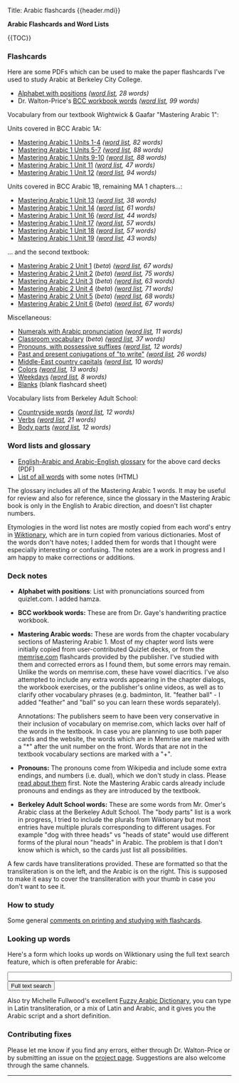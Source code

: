 Title: Arabic flashcards {{header.mdi}} <!-- -*- my-source-command: "./run-mmd -D %s" -*- -->

<div markdown=1 id="page-wrap"> <!-- run-mmd inserts the closing tag at the bottom -->

**Arabic Flashcards and Word Lists**

{{TOC}}

### Flashcards

Here are some PDFs which can be used to make the paper flashcards I've
used to study Arabic at Berkeley City College.

- [Alphabet with positions](letters-positions.pdf) *([word list](letters-positions-words.html), 28 words)*
- Dr. Walton-Price's [BCC workbook words](bcc-workbook-words.pdf) *([word list](bcc-workbook-words-words.html), 99 words)*

Vocabulary from our textbook Wightwick & Gaafar "Mastering Arabic 1":

Units covered in BCC Arabic 1A:

- [Mastering Arabic 1 Units 1-4](ma-unit-1-4.pdf) *([word list](ma-unit-1-4-words.html), 82 words)*
- [Mastering Arabic 1 Units 5-7](ma-unit-5-7.pdf) *([word list](ma-unit-5-7-words.html), 88 words)*
- [Mastering Arabic 1 Units 9-10](ma-unit-9-10.pdf) *([word list](ma-unit-9-10-words.html), 88 words)*
- [Mastering Arabic 1 Unit 11](ma-unit-11.pdf) *([word list](ma-unit-11-words.html), 47 words)*
- [Mastering Arabic 1 Unit 12](ma-unit-12.pdf) *([word list](ma-unit-12-words.html), 94 words)*

Units covered in BCC Arabic 1B, remaining MA 1 chapters...:

- [Mastering Arabic 1 Unit 13](ma-unit-13.pdf) *([word list](ma-unit-13-words.html), 38 words)*
- [Mastering Arabic 1 Unit 14](ma-unit-14.pdf) *([word list](ma-unit-14-words.html), 61 words)*
- [Mastering Arabic 1 Unit 16](ma-unit-16.pdf) *([word list](ma-unit-16-words.html), 44 words)*
- [Mastering Arabic 1 Unit 17](ma-unit-17.pdf) *([word list](ma-unit-17-words.html), 57 words)*
- [Mastering Arabic 1 Unit 18](ma-unit-18.pdf) *([word list](ma-unit-18-words.html), 57 words)*
- [Mastering Arabic 1 Unit 19](ma-unit-19.pdf) *([word list](ma-unit-19-words.html), 43 words)*

... and the second textbook:

- [Mastering Arabic 2 Unit 1](ma-2-unit-1.pdf) (*beta*) *([word list](ma-2-unit-1-words.html), 67 words)*
- [Mastering Arabic 2 Unit 2](ma-2-unit-2.pdf) (*beta*) *([word list](ma-2-unit-2-words.html), 75 words)*
- [Mastering Arabic 2 Unit 3](ma-2-unit-3.pdf) (*beta*) *([word list](ma-2-unit-3-words.html), 63 words)*
- [Mastering Arabic 2 Unit 4](ma-2-unit-4.pdf) (*beta*) *([word list](ma-2-unit-4-words.html), 71 words)*
- [Mastering Arabic 2 Unit 5](ma-2-unit-5.pdf) (*beta*) *([word list](ma-2-unit-5-words.html), 68 words)*
- [Mastering Arabic 2 Unit 6](ma-2-unit-6.pdf) (*beta*) *([word list](ma-2-unit-6-words.html), 67 words)*

Miscellaneous:

- [Numerals with Arabic pronunciation](numerals.pdf) *([word list](numerals-words.html), 11 words)*
- [Classroom vocabulary](classroom-vocab.pdf) (*beta*) *([word list](classroom-vocab-words.html), 37 words)*
- [Pronouns, with possessive suffixes](pronouns-possessives.pdf) *([word list](pronouns-possessives-words.html), 12 words)*
- [Past and present conjugations of "to write"](verb-conj-ktb.pdf) *([word list](verb-conj-ktb-words.html), 26 words)*
- [Middle-East country capitals](capitals.pdf) *([word list](capitals-words.html), 10 words)*
- [Colors](colors.pdf) *([word list](colors-words.html), 13 words)*
- [Weekdays](weekdays.pdf) *([word list](weekdays-words.html), 8 words)*
- [Blanks](blanks.pdf) (blank flashcard sheet)

Vocabulary lists from Berkeley Adult School:

- [Countryside words](bas-countryside.pdf) *([word list](bas-countryside-words.html), 12 words)*
- [Verbs](bas-verbs.pdf) *([word list](bas-verbs-words.html), 21 words)*
- [Body parts](bas-body-parts.pdf) *([word list](bas-body-parts-words.html), 12 words)*

### Word lists and glossary

* [English-Arabic and Arabic-English
glossary](berkeleyarabic-glossary.pdf) for the above card decks (PDF)
* [List of all words](all-words.html) with some notes (HTML)

The glossary includes all of the Mastering Arabic 1 words. It may be
useful for review and also for reference, since the glossary in the
Mastering Arabic book is only in the English to Arabic direction, and
doesn't list chapter numbers.

Etymologies in the word list notes are mostly copied from each word's
entry in [Wiktionary](https://en.wiktionary.org), which are in turn
copied from various dictionaries. Most of the words don't have notes;
I added them for words that I thought were especially interesting or
confusing. The notes are a work in progress and I am happy to make
corrections or additions.

### Deck notes

* **Alphabet with positions**: List with pronunciations sourced from
quizlet.com. I added hamza.

* **BCC workbook words:** These are from Dr. Gaye's handwriting practice
workbook.

* **Mastering Arabic words:** These are words from the chapter
    vocabulary sections of Mastering Arabic 1. Most of my chapter word
    lists were initially copied from user-contributed Quizlet decks,
    or from the
    [memrise.com](https://www.memrise.com/course/1322444/mastering-arabic-1/)
    flashcards provided by the publisher. I've studied with them and
    corrected errors as I found them, but some errors may remain.
    Unlike the words on memrise.com, these have vowel diacritics. I've
    also attempted to include any extra words appearing in the chapter
    dialogs, the workbook exercises, or the publisher's online videos,
    as well as to clarify other vocabulary phrases (e.g. badminton,
    lit. "feather ball" - I added "feather" and "ball" so you can
    learn these words separately).

    Annotations: The publishers seem to have been very conservative in
    their inclusion of vocabulary on memrise.com, which lacks over
    half of the words in the textbook. In case you are planning to use
    both paper cards and the website, the words which are in Memrise
    are marked with a "*" after the unit number on the front. Words
    that are not in the textbook vocabulary sections are marked with a
    "+".

* **Pronouns:** The pronouns come from Wikipedia and include some extra
endings, and numbers (i.e. dual), which we don't study in class.
Please [read about
them](https://en.wikipedia.org/wiki/Arabic_grammar#Pronouns) first.
Note the Mastering Arabic cards already include pronouns and endings
as they are introduced by the textbook.

* **Berkeley Adult School words:** These are some words from Mr. Omer's
Arabic class at the Berkeley Adult School. The "body parts" list is a
work in progress, I tried to include the plurals from Wiktionary but
most entries have multiple plurals corresponding to different usages.
For example "dog with three heads" vs "heads of state" would use
different forms of the plural noun "heads" in Arabic. The problem is
that I don't know which is which, so the cards just list all
possibilities.

A few cards have transliterations provided. These are formatted so
that the transliteration is on the left, and the Arabic is on the
right. This is supposed to make it easy to cover the transliteration
with your thumb in case you don't want to see it.

### How to study

Some general [comments on printing and studying with flashcards](howtostudy.html).

### Looking up words

Here's a form which looks up words on Wiktionary using the full text
search feature, which is often preferable for Arabic:

<form method="get" action="https://en.wiktionary.org/wiki/Special:Search" target="_self">
<input type="text" name="search" value="" style="width:100%;">
<input type="submit" name="fulltext" value="Full text search">
</form>

Also try Michelle Fullwood's excellent [Fuzzy Arabic
Dictionary](http://fuzzyarabic.herokuapp.com/), you can type in Latin
transliteration, or a mix of Latin and Arabic, and it gives you the
Arabic script and a short definition.

### Contributing fixes

Please let me know if you find any errors, either through Dr.
Walton-Price or by submitting an issue on the [project
page](https://github.com/berkeleyarabic/flashcards). Suggestions are
also welcome through the same channels.

----



